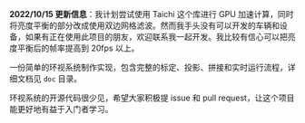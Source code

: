 **2022/10/15 更新信息**：我计划尝试使用 Taichi 这个库进行 GPU 加速计算，同时将亮度平衡的部分改成使用双边网格滤波。然而我手头没有可以开发的车辆和设备，如果有正在使用此项目的朋友，欢迎联系我一起开发。我比较有信心可以把亮度平衡后的帧率提高到 20fps 以上。

一份简单的环视系统制作实现，包含完整的标定、投影、拼接和实时运行流程，详细文档见 `doc` 目录。

环视系统的开源代码很少见，希望大家积极提 issue 和 pull request，让这个项目能更好地有益于入门者学习。
